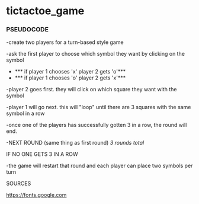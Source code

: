 # tictactoe_game

### PSEUDOCODE 

-create two players for a turn-based style game

-ask the first player to choose which symbol they want by clicking on the symbol
- *** if player 1 chooses 'x' player 2 gets 'o'***
- *** if player 1 chooses 'o' player 2 gets 'x'***

-player 2 goes first. they will click on which square they want with the symbol

-player 1 will go next. this will "loop" until there are 3 squares with the same symbol in a row

-once one of the players has successfully gotten 3 in a row, the round will end. 

-NEXT ROUND (same thing as first round) *3 rounds total*


IF NO ONE GETS 3 IN A ROW

-the game will restart that round and each player can place two symbols per turn



SOURCES

https://fonts.google.com
